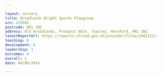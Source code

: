 ```yaml
---

layout: nursery
title: Broadlands Bright Sparks Playgroup
urn: 223502
postcode: HR1 1NZ
address: Old Broadlands, Prospect Walk, Tupsley, Hereford, HR1 1NZ
latestReportUrl: https://reports.ofsted.gov.uk/provider/files/2402112/urn/223502.pdf
teaching: 0
development: 0
leadership: 1
outcomes: 0
overall: 1
date: 04/06/2014

---
```

